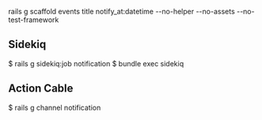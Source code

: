 rails g scaffold events title notify_at:datetime --no-helper --no-assets --no-test-framework

## Sidekiq
$ rails g sidekiq:job notification
$ bundle exec sidekiq

## Action Cable
$ rails g channel notification